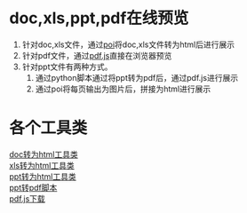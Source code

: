 # doc,xls,ppt,pdf在线预览  
1. 针对doc,xls文件，通过[poi](https://poi.apache.org/)将doc,xls文件转为html后进行展示  
2. 针对pdf文件，通过[pdf.js](https://github.com/mozilla/pdf.js)直接在浏览器预览   
3. 针对ppt文件有两种方式。
    1. 通过python脚本通过将ppt转为pdf后，通过pdf.js进行展示
    2. 通过poi将每页输出为图片后，拼接为html进行展示   
# 各个工具类
[doc转为html工具类](manager/src/main/java/com/example/demo/conver/POIReadWord.java)  
[xls转为html工具类](manager/src/main/java/com/example/demo/conver/POIReadExcel.java)  
[ppt转为html工具类](manager/src/main/java/com/example/demo/conver/POIReadPowerPoint.java)  
[ppt转pdf脚本](py/pptToPdf.py)  
[pdf.js下载](http://mozilla.github.io/pdf.js/)
